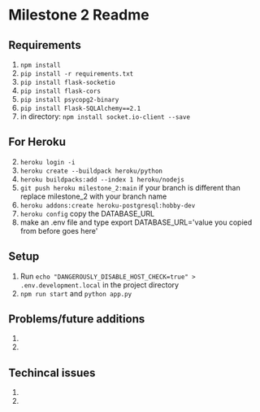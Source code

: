 # Milestone 2 Readme

## Requirements
1. `npm install`
2. `pip install -r requirements.txt`
3.  `pip install flask-socketio`
3. `pip install flask-cors`
4. `pip install psycopg2-binary`
5. `pip install Flask-SQLAlchemy==2.1`
4. in directory: `npm install socket.io-client --save`

## For Heroku
2. `heroku login -i`
1. `heroku create --buildpack heroku/python`
2. `heroku buildpacks:add --index 1 heroku/nodejs`
3. `git push heroku milestone_2:main` if your branch is different than replace milestone_2 with your branch name
4. `heroku addons:create heroku-postgresql:hobby-dev`
5. `heroku config` copy the DATABASE_URL
6. make an .env file and type export DATABASE_URL='value you copied from before goes here' 

## Setup
1. Run `echo "DANGEROUSLY_DISABLE_HOST_CHECK=true" > .env.development.local` in the project directory
2. `npm run start` and `python app.py`

## Problems/future additions
1. 
2. 

## Techincal issues
1. 
2. 
